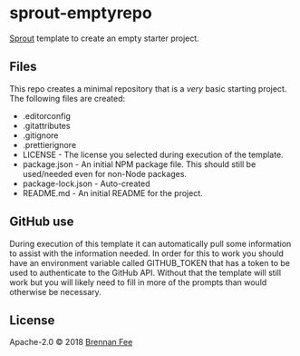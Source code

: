 # sprout-emptyrepo

[Sprout](https://github.com/carrot/sprout) template to create an empty starter project.

## Files

This repo creates a minimal repository that is a _very_ basic starting project. The following files are
created:

*   .editorconfig
*   .gitattributes
*   .gitignore
*   .prettierignore
*   LICENSE - The license you selected during execution of the template.
*   package.json - An initial NPM package file. This should still be used/needed even for non-Node
    packages.
*   package-lock.json - Auto-created
*   README.md - An initial README for the project.

## GitHub use

During execution of this template it can automatically pull some information to assist with the
information needed. In order for this to work you should have an environment variable called
GITHUB_TOKEN that has a token to be used to authenticate to the GitHub API. Without that the
template will still work but you will likely need to fill in more of the prompts than would
otherwise be necessary.

## License

Apache-2.0 © 2018 [Brennan Fee](https://github.com/brennanfee)
